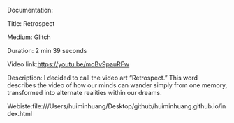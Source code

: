 Documentation:

Title: Retrospect

Medium: Glitch

Duration: 2 min 39 seconds 

Video link:https://youtu.be/moBv9pauRFw 

Description:
I decided to call the video art “Retrospect.” This word describes the video of how our minds can wander simply from one memory, transformed into alternate realities within our dreams.

Webiste:file:///Users/huiminhuang/Desktop/github/huiminhuang.github.io/index.html 
